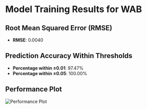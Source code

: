 # Model Training Results for WAB

## Root Mean Squared Error (RMSE)
- **RMSE**: 0.0040

## Prediction Accuracy Within Thresholds
- **Percentage within ±0.01**: 97.47%
- **Percentage within ±0.05**: 100.00%

## Performance Plot
![Performance Plot](../imgs/WAB.png)
